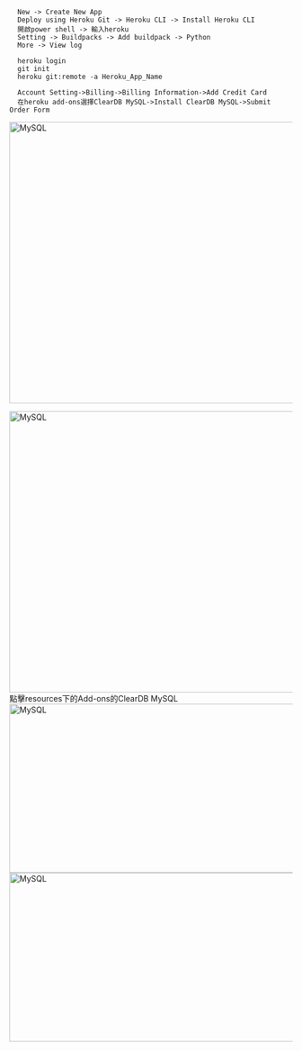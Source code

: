       New -> Create New App
      Deploy using Heroku Git -> Heroku CLI -> Install Heroku CLI
      開啟power shell -> 輸入heroku
      Setting -> Buildpacks -> Add buildpack -> Python
      More -> View log

      heroku login
      git init
      heroku git:remote -a Heroku_App_Name
      
      Account Setting->Billing->Billing Information->Add Credit Card
      在heroku add-ons選擇ClearDB MySQL->Install ClearDB MySQL->Submit Order Form
<img src="https://user-images.githubusercontent.com/97188330/158340374-c760d886-1cff-4986-a223-c0905f993b5a.png" width="1300" height="500" alt="MySQL"/><br/>

<img src="https://user-images.githubusercontent.com/97188330/158340762-b21ccd0c-a213-4003-855b-b0d04e650c1c.png" width="1300" height="500" alt="MySQL"/><br/>
點擊resources下的Add-ons的ClearDB MySQL 
<img src="https://user-images.githubusercontent.com/97188330/158341424-8eb28b1a-a459-48e7-af0d-de2c2c5860f2.png" width="1100" height="300" alt="MySQL"/><br/>
<img src="https://user-images.githubusercontent.com/97188330/158341942-c1e49b91-c3ad-4d92-894b-968ba3ade3d8.png" width="1100" height="300" alt="MySQL"/><br/>



